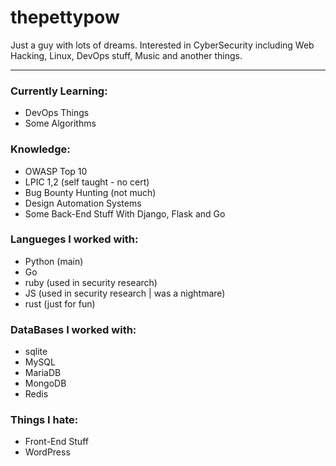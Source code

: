 # thepettypow

Just a guy with lots of dreams.
Interested in CyberSecurity including Web Hacking, Linux, DevOps stuff, Music and another things.

---

### Currently Learning:

- DevOps Things
- Some Algorithms


### Knowledge:

- OWASP Top 10
- LPIC 1,2 (self taught - no cert)
- Bug Bounty Hunting (not much)
- Design Automation Systems
- Some Back-End Stuff With Django, Flask and Go

### Langueges I worked with:

- Python (main)
- Go
- ruby (used in security research)
- JS (used in security research | was a nightmare)
- rust (just for fun)


### DataBases I worked with:

- sqlite
- MySQL
- MariaDB
- MongoDB
- Redis


### Things I hate:

- Front-End Stuff
- WordPress
